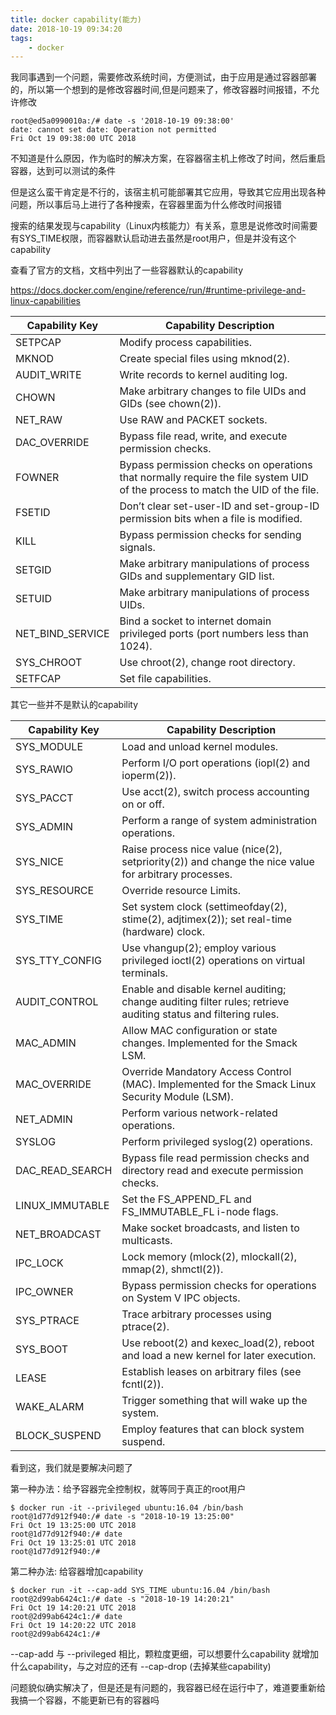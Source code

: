 ```yaml
---
title: docker capability(能力)
date: 2018-10-19 09:34:20
tags:
	- docker
---
```


我同事遇到一个问题，需要修改系统时间，方便测试，由于应用是通过容器部署的，所以第一个想到的是修改容器时间,但是问题来了，修改容器时间报错，不允许修改

```
root@ed5a0990010a:/# date -s '2018-10-19 09:38:00'
date: cannot set date: Operation not permitted
Fri Oct 19 09:38:00 UTC 2018

```

不知道是什么原因，作为临时的解决方案，在容器宿主机上修改了时间，然后重启容器，达到可以测试的条件

但是这么蛮干肯定是不行的，该宿主机可能部署其它应用，导致其它应用出现各种问题，所以事后马上进行了各种搜索，在容器里面为什么修改时间报错

搜索的结果发现与capability（Linux内核能力）有关系，意思是说修改时间需要有SYS_TIME权限，而容器默认启动进去虽然是root用户，但是并没有这个capability

查看了官方的文档，文档中列出了一些容器默认的capability

https://docs.docker.com/engine/reference/run/#runtime-privilege-and-linux-capabilities


Capability Key | Capability Description |
---|---
SETPCAP	| Modify process capabilities.
MKNOD	| Create special files using mknod(2).
AUDIT_WRITE	| Write records to kernel auditing log.
CHOWN	| Make arbitrary changes to file UIDs and GIDs (see chown(2)).
NET_RAW	| Use RAW and PACKET sockets.
DAC_OVERRIDE |	Bypass file read, write, and execute permission checks.
FOWNER	| Bypass permission checks on operations that normally require the file system UID of the process to match the UID of the file.
FSETID	| Don’t clear set-user-ID and set-group-ID permission bits when a file is modified.
KILL	| Bypass permission checks for sending signals.
SETGID	| Make arbitrary manipulations of process GIDs and supplementary GID list.
SETUID	| Make arbitrary manipulations of process UIDs.
NET_BIND_SERVICE |	Bind a socket to internet domain privileged ports (port numbers less than 1024).
SYS_CHROOT	| Use chroot(2), change root directory.
SETFCAP	| Set file capabilities.


其它一些并不是默认的capability

Capability Key	| Capability Description |
---|---
SYS_MODULE	| Load and unload kernel modules.
SYS_RAWIO	| Perform I/O port operations (iopl(2) and ioperm(2)).
SYS_PACCT	| Use acct(2), switch process accounting on or off.
SYS_ADMIN	| Perform a range of system administration operations.
SYS_NICE	| Raise process nice value (nice(2), setpriority(2)) and change the nice value for arbitrary processes.
SYS_RESOURCE	| Override resource Limits.
SYS_TIME	| Set system clock (settimeofday(2), stime(2), adjtimex(2)); set real-time (hardware) clock.
SYS_TTY_CONFIG	| Use vhangup(2); employ various privileged ioctl(2) operations on virtual terminals.
AUDIT_CONTROL	| Enable and disable kernel auditing; change auditing filter rules; retrieve auditing status and filtering rules.
MAC_ADMIN	| Allow MAC configuration or state changes. Implemented for the Smack LSM.
MAC_OVERRIDE	| Override Mandatory Access Control (MAC). Implemented for the Smack Linux Security Module (LSM).
NET_ADMIN	| Perform various network-related operations.
SYSLOG	| Perform privileged syslog(2) operations.
DAC_READ_SEARCH	| Bypass file read permission checks and directory read and execute permission checks.
LINUX_IMMUTABLE	| Set the FS_APPEND_FL and FS_IMMUTABLE_FL i-node flags.
NET_BROADCAST	| Make socket broadcasts, and listen to multicasts.
IPC_LOCK	| Lock memory (mlock(2), mlockall(2), mmap(2), shmctl(2)).
IPC_OWNER	| Bypass permission checks for operations on System V IPC objects.
SYS_PTRACE	| Trace arbitrary processes using ptrace(2).
SYS_BOOT	| Use reboot(2) and kexec_load(2), reboot and load a new kernel for later execution.
LEASE	| Establish leases on arbitrary files (see fcntl(2)).
WAKE_ALARM	| Trigger something that will wake up the system.
BLOCK_SUSPEND	| Employ features that can block system suspend.


看到这，我们就是要解决问题了

第一种办法：给予容器完全控制权，就等同于真正的root用户
```
$ docker run -it --privileged ubuntu:16.04 /bin/bash
root@1d77d912f940:/# date -s "2018-10-19 13:25:00"
Fri Oct 19 13:25:00 UTC 2018
root@1d77d912f940:/# date
Fri Oct 19 13:25:01 UTC 2018
root@1d77d912f940:/#
```

第二种办法: 给容器增加capability

```
$ docker run -it --cap-add SYS_TIME ubuntu:16.04 /bin/bash
root@2d99ab6424c1:/# date -s "2018-10-19 14:20:21"
Fri Oct 19 14:20:21 UTC 2018
root@2d99ab6424c1:/# date
Fri Oct 19 14:20:22 UTC 2018
root@2d99ab6424c1:/#
```

--cap-add 与 --privileged 相比，颗粒度更细，可以想要什么capability 就增加什么capability，与之对应的还有 --cap-drop (去掉某些capability)


问题貌似确实解决了，但是还是有问题的，我容器已经在运行中了，难道要重新给我搞一个容器，不能更新已有的容器吗

